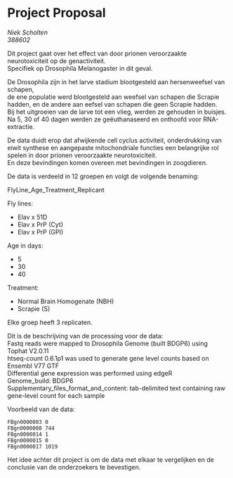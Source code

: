 # Project Proposal
_Niek Scholten  
388602_

Dit project gaat over het effect van door prionen veroorzaakte neurotoxiciteit op de genactiviteit.  
Specifiek op Drosophila Melanogaster in dit geval.  

De Drosophila zijn in het larve stadium blootgesteld aan hersenweefsel van schapen,  
de ene populatie werd blootgesteld aan weefsel van schapen die Scrapie hadden, en de andere aan eefsel van schapen die geen Scrapie hadden.  
Bij het uitgroeien van de larve tot een vlieg, werden ze gehouden in buisjes.  
Na 5, 30 of 40 dagen werden ze geëuthanaseerd en onthoofd voor RNA-extractie.  

De data duidt erop dat afwijkende cell cyclus activiteit, onderdrukking van eiwit synthese en aangepaste mitochondriale functies een belangrijke rol spelen in door prionen veroorzaakte neurotoxiciteit.  
En deze bevindingen komen overeen met bevindingen in zoogdieren.

De data is verdeeld in 12 groepen en volgt de volgende benaming:  

FlyLine_Age_Treatment_Replicant

Fly lines:
* Elav x 51D
* Elav x PrP (Cyt)
* Elav x PrP (GPI)

Age in days:
* 5
* 30
* 40

Treatment:
* Normal Brain Homogenate (NBH)
* Scrapie (S)

Elke groep heeft 3 replicaten.  

Dit is de beschrijving van de processing voor de data:  
Fastq reads were mapped to Drosophila Genome (built BDGP6) using Tophat V2.0.11  
htseq-count 0.6.1p1 was used to generate gene level counts based on Ensembl V77 GTF  
Differential gene expression was performed using edgeR  
Genome_build: BDGP6  
Supplementary_files_format_and_content: tab-delimited text containing raw gene-level count for each sample

Voorbeeld van de data:  
```
FBgn0000003	0
FBgn0000008	744
FBgn0000014	1
FBgn0000015	0
FBgn0000017	1019
```

Het idee achter dit project is om de data met elkaar te vergelijken en de conclusie van de onderzoekers te bevestigen.  
